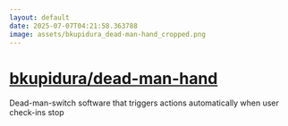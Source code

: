 ```yaml
---
layout: default
date: 2025-07-07T04:21:58.363788
image: assets/bkupidura_dead-man-hand_cropped.png
---
```


# [bkupidura/dead-man-hand](https://github.com/bkupidura/dead-man-hand)

Dead-man-switch software that triggers actions automatically when user check-ins stop
